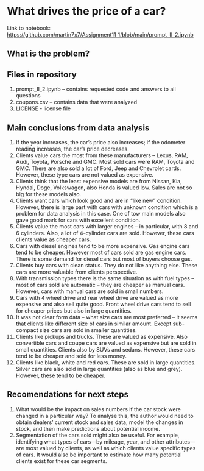 # What drives the price of a car?

Link to notebook: https://github.com/martin7x7/Assignment11_1/blob/main/prompt_II_2.ipynb

## What is the problem?

## Files in repository
1)	prompt_II_2.ipynb – contains requested code and answers to all questions
2)	coupons.csv – contains data that were analyzed
3)	LICENSE - license file

## Main conclusions from data analysis
1) If the year increases, the car’s price also increases; if the odometer reading increases, the car’s price decreases.
2) Clients value cars the most from these manufacturers – Lexus, RAM, Audi, Toyota, Porsche and GMC. Most sold cars were RAM, Toyota and GMC. There are also sold a lot of Ford, Jeep and Chevrolet cards. However, these type cars are not valued as expensive.
3) Clients think that the least expensive models are from Nissan, Kia, Hyndai, Doge, Volkswagen, also Honda is valued low. Sales are not so big for these models also.
4) Clients want cars which look good and are in “like new” condition. However, there is large part with cars with unknown condition which is a problem for data analysis in this case. One of tow main models also gave good mark for cars with excellent condition.
5) Clients value the most cars with larger engines – in particular, with 8 and 6 cylinders. Also, a lot of 4-cylinder cars are sold. However, these cars clients value as cheaper cars.
6) Cars with diesel engines tend to be more expensive. Gas engine cars tend to be cheaper. However most of cars sold are gas engine cars. There is some demand for diesel cars but most of buyers choose gas.
7) Clients buy cars with clean status. They do not like anything else. These cars are more valuable from clients perspective.
8) With transmission types there is the same situation as with fuel types – most of cars sold are automatic – they are cheaper as manual cars. However, cars with manual cars are sold in small numbers.
9) Cars with 4 wheel drive and rear wheel drive are valued as more expensive and also sell quite good. Front wheel drive cars tend to sell for cheaper prices but also in large quantities.
10) It was not clear form data – what size cars are most preferred – it seems that clients like different size of cars in similar amount. Except sub-compact size cars are sold in smaller quantities.
11) Clients like pickups and trucks. These are valued as expensive. Also convertible cars and coupe cars are valued as expensive but are sold in small quantities. Clients also by SUVs and sedans. However, these cars tend to be cheaper and sold for less money.
12) Clients like black, white and red cars. These are sold in large quantities. Silver cars are also sold in large quantities (also as blue and grey). However, these tend to be cheaper.

## Recomendations for next steps
1) What would be the impact on sales numbers if the car stock were changed in a particular way? To analyse this, the author would need to obtain dealers’ current stock and sales data, model the changes in stock, and then make predictions about potential income.
2) Segmentation of the cars sold might also be useful. For example, identifying what types of cars—by mileage, year, and other attributes—are most valued by clients, as well as which clients value specific types of cars. It would also be important to estimate how many potential clients exist for these car segments.
